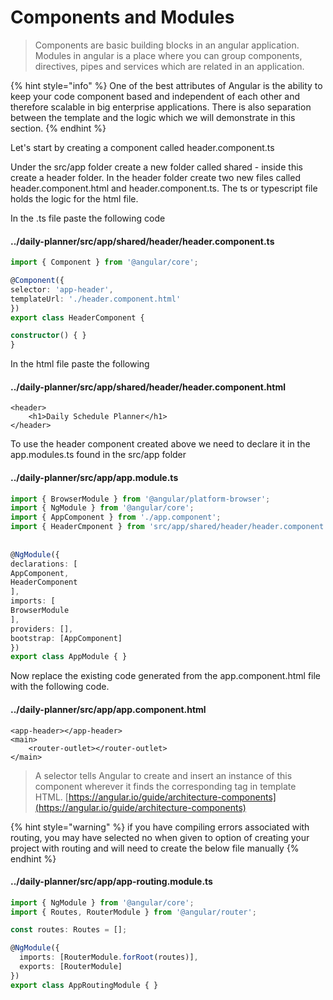 # Components and Modules

> Components are basic building blocks in an angular application. Modules in angular is a place where you can group components, directives, pipes and services which are related in an application.

{% hint style="info" %}
One of the best attributes of Angular is the ability to keep your code component based and independent of each other and therefore scalable in big enterprise applications. There is also separation between the template and the logic which we will demonstrate in this section.
{% endhint %}

Let's start by creating a component called header.component.ts 

Under the src/app folder create a new folder called shared - inside this create a header folder. In the header folder create two new files called header.component.html and header.component.ts. The ts or typescript file holds the logic for the html file.

In the .ts file paste the following code

#### ../daily-planner/src/app/shared/header/header.component.ts

```typescript
import { Component } from '@angular/core';

@Component({
selector: 'app-header',
templateUrl: './header.component.html'
})
export class HeaderComponent {

constructor() { }
}
```

In the html file paste the following

#### ../daily-planner/src/app/shared/header/header.component.html

```markup
<header>
    <h1>Daily Schedule Planner</h1>
</header>
```

To use the header component created above we need to declare it in the app.modules.ts found in the src/app folder

#### ../daily-planner/src/app/app.module.ts

```typescript
import { BrowserModule } from '@angular/platform-browser';
import { NgModule } from '@angular/core';
import { AppComponent } from './app.component';
import { HeaderCmponent } from 'src/app/shared/header/header.component';
 
 
@NgModule({
declarations: [
AppComponent,
HeaderComponent
],
imports: [
BrowserModule
],
providers: [],
bootstrap: [AppComponent]
})
export class AppModule { }
```

Now replace the existing code generated from the app.component.html file with the following code. 

#### ../daily-planner/src/app/app.component.html

```markup
<app-header></app-header>
<main>
    <router-outlet></router-outlet>
</main>
```

> A selector tells Angular to create and insert an instance of this component wherever it finds the corresponding tag in template HTML. [https://angular.io/guide/architecture-components](https://angular.io/guide/architecture-components)

{% hint style="warning" %}
if you have compiling errors associated with routing, you may have selected no when given to option of creating your project with routing and will need to create the below file manually
{% endhint %}

#### ../daily-planner/src/app/app-routing.module.ts

```typescript
import { NgModule } from '@angular/core';
import { Routes, RouterModule } from '@angular/router';

const routes: Routes = [];

@NgModule({
  imports: [RouterModule.forRoot(routes)],
  exports: [RouterModule]
})
export class AppRoutingModule { }

```

